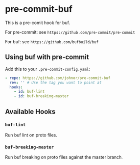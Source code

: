 # pre-commit-buf

This is a pre-comit hook for buf.

For pre-commit: see `https://github.com/pre-commit/pre-commit`

For buf: see `https://github.com/bufbuild/buf`

## Using buf with pre-commit

Add this to your `.pre-commit-config.yaml`:

```yaml
- repo: https://github.com/johnor/pre-commit-buf
  rev: '' # Use the tag you want to point at
  hooks:
    - id: buf-lint
    - id: buf-breaking-master
```

## Available Hooks

### `buf-lint`

Run buf lint on proto files.

### `buf-breaking-master`

Run buf breaking on proto files against the master branch.
